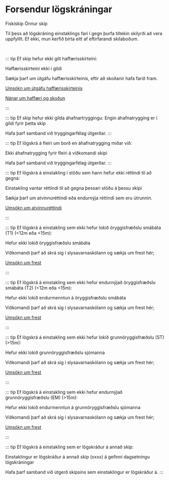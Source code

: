 # Forsendur lögskráningar

<span class="badge yellow">Fiskiskip</span>
<span class="badge blue ml-3">Önnur skip</span>



Til þess að lögskráning einstaklings fari í gegn þurfa tiltekin skilyrði að vera uppfylllt. Ef ekki, mun kerfið birta eitt af eftirfarandi skilaboðum.

<br/>

::: tip Ef skip hefur ekki gilt haffærisskírteini:

<span class="badge yellow-l">Haffærisskírteini ekki í gildi</span>

Sækja þarf um útgáfu haffærisskírteinis, eftir að skoðanir hafa farið fram.

[Umsókn um útgáfu haffærisskírteinis](https://eydublod.samgongustofa.is/20635888850250541156)

[Nánar um haffæri og skoðun](https://www.samgongustofa.is/siglingar/krofur-til-skipa/haffaeri-og-skodun)

:::


::: tip Ef skip hefur ekki gilda áhafnartryggingu:
<span class="badge yellow-l">Engin áhafnatrygging er í gildi fyrir þetta skip</span>

Hafa þarf samband við tryggingarfélag útgerðar.
:::

::: tip Ef lögskrá á fleiri um borð en áhafnatrygging miðar við:

<span class="badge yellow-l">Ekki áhafnatrygging fyrir fleiri á viðkomandi skipi</span>

Hafa þarf samband við tryggingarfélag útgerðar.
:::



::: tip Ef lögskrá á einstakling í stöðu sem hann hefur ekki réttindi til að gegna:

<span class="badge yellow-l">Einstakling vantar réttindi til að gegna þessari stöðu á þessu skipi
</span>

Sækja þarf um atvinnuréttindi eða endurnýja réttindi sem eru útrunnin.

[Umsókn um atvinnuréttindi](https://innskraning.island.is/?id=eydubl.samgongustofa.is&Au-thID=e1311348-7944-4ac2-a938-4a4aefaa7244)

:::


::: tip Ef lögskrá á einstakling sem ekki hefur lokið öryggisfræðslu smábáta (T1) (<12m eða <15m):

<span class="badge yellow-l">Hefur ekki lokið öryggisfræðslu smábáta</span>

Viðkomandi þarf að skrá sig í slysavarnaskólann og sækja um frest hér;

[Umsókn um frest](https://eydublod.samgongustofa.is/26635894123012325331)

:::


::: tip Ef lögskrá á einstakling sem ekki hefur endurnýjað öryggisfræðslu smábáta (T2) (<12m eða <15m):

<span class="badge yellow-l">Hefur ekki lokið endurmenntun á öryggisfræðslu smábáta</span>

Viðkomandi þarf að skrá sig í slysavarnaskólann og sækja um frest hér;

[Umsókn um frest](https://eydublod.samgongustofa.is/26635894123012325331)

:::



::: tip Ef lögskrá á einstakling sem ekki hefur lokið grunnöryggisfræðslu (ST) (>15m):

<span class="badge yellow-l">Hefur ekki lokið grunnöryggisfræðslu sjómanna</span>

Viðkomandi þarf að skrá sig í slysavarnaskólann og sækja um frest hér;

[Umsókn um frest](https://eydublod.samgongustofa.is/26635894123012325331)

:::



::: tip Ef lögskrá á einstakling sem ekki hefur endurnýjað grunnöryggisfræðslu (EM) (>15m):

<span class="badge yellow-l">Hefur ekki lokið endurmenntun á grunnöryggisfræðslu sjómanna</span>

Viðkomandi þarf að skrá sig í slysavarnaskólann og sækja um frest hér;

[Umsókn um frest](https://eydublod.samgongustofa.is/26635894123012325331)

:::



::: tip Ef lögskrá á einstakling sem er lögskráður á annað skip:

<span class="badge yellow-l">Einstaklingur er lögskráður á annað skip (xxxx) á gefinni dagsetningu lögskráningar</span>

Hafa þarf samband við útgerð skipsins sem einstaklingur er lögskráður á.
:::